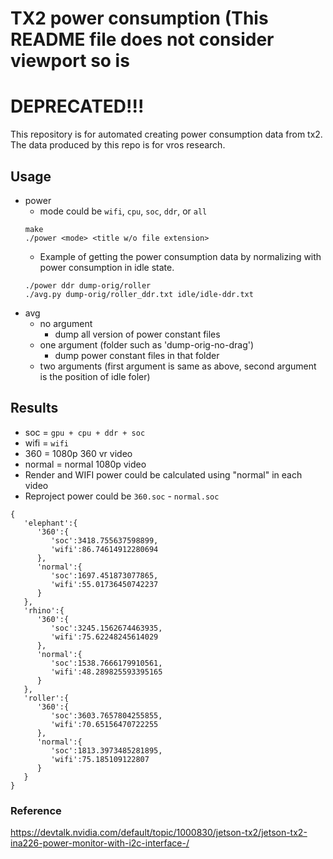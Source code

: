 # TX2 power consumption (This README file does not consider viewport so is
# DEPRECATED!!!
This repository is for automated creating power consumption data from tx2. The
data produced by this repo is for vros research.

## Usage
- power
	- mode could be `wifi`, `cpu`, `soc`, `ddr`, or `all` 
	```
	make
	./power <mode> <title w/o file extension>
	```
	- Example of getting the power consumption data by normalizing with power
	  consumption in idle state.
	```
	./power ddr dump-orig/roller
	./avg.py dump-orig/roller_ddr.txt idle/idle-ddr.txt
	```
- avg
	- no argument
		- dump all version of power constant files
	- one argument (folder such as 'dump-orig-no-drag')
		- dump power constant files in that folder
	- two arguments (first argument is same as above, second argument is the
	  position of idle foler)

## Results
- soc = `gpu + cpu + ddr + soc`
- wifi = `wifi`
- 360 = 1080p 360 vr video
- normal = normal 1080p video
- Render and WIFI power could be calculated using "normal" in each video
- Reproject power could be `360.soc` - `normal.soc`

```
{  
   'elephant':{  
      '360':{  
         'soc':3418.755637598899,
         'wifi':86.74614912280694
      },
      'normal':{  
         'soc':1697.451873077865,
         'wifi':55.01736450742237
      }
   },
   'rhino':{  
      '360':{  
         'soc':3245.1562674463935,
         'wifi':75.62248245614029
      },
      'normal':{  
         'soc':1538.7666179910561,
         'wifi':48.289825593395165
      }
   },
   'roller':{  
      '360':{  
         'soc':3603.7657804255855,
         'wifi':70.65156470722255
      },
      'normal':{  
         'soc':1813.3973485281895,
         'wifi':75.185109122807
      }
   }
}
```

### Reference
https://devtalk.nvidia.com/default/topic/1000830/jetson-tx2/jetson-tx2-ina226-power-monitor-with-i2c-interface-/
